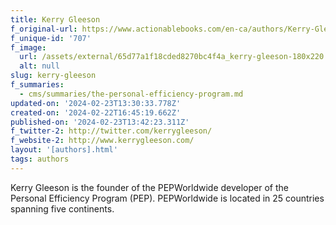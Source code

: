 ```yaml
---
title: Kerry Gleeson
f_original-url: https://www.actionablebooks.com/en-ca/authors/Kerry-Gleeson/
f_unique-id: '707'
f_image:
  url: /assets/external/65d77a1f18cded8270bc4f4a_kerry-gleeson-180x220.jpeg
  alt: null
slug: kerry-gleeson
f_summaries:
  - cms/summaries/the-personal-efficiency-program.md
updated-on: '2024-02-23T13:30:33.778Z'
created-on: '2024-02-22T16:45:19.662Z'
published-on: '2024-02-23T13:42:23.311Z'
f_twitter-2: http://twitter.com/kerrygleeson/
f_website-2: http://www.kerrygleeson.com/
layout: '[authors].html'
tags: authors
---
```


Kerry Gleeson is the founder of the PEPWorldwide developer of the Personal Efficiency Program (PEP). PEPWorldwide is located in 25 countries spanning five continents.
